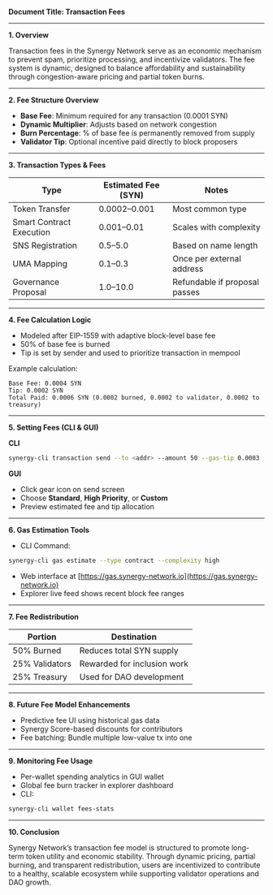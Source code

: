 **Document Title: Transaction Fees**

---

**1. Overview**

Transaction fees in the Synergy Network serve as an economic mechanism to prevent spam, prioritize processing, and incentivize validators. The fee system is dynamic, designed to balance affordability and sustainability through congestion-aware pricing and partial token burns.

---

**2. Fee Structure Overview**

* **Base Fee**: Minimum required for any transaction (0.0001 SYN)
* **Dynamic Multiplier**: Adjusts based on network congestion
* **Burn Percentage**: % of base fee is permanently removed from supply
* **Validator Tip**: Optional incentive paid directly to block proposers

---

**3. Transaction Types & Fees**

| Type                     | Estimated Fee (SYN) | Notes                         |
| ------------------------ | ------------------- | ----------------------------- |
| Token Transfer           | 0.0002–0.001        | Most common type              |
| Smart Contract Execution | 0.001–0.01          | Scales with complexity        |
| SNS Registration         | 0.5–5.0             | Based on name length          |
| UMA Mapping              | 0.1–0.3             | Once per external address     |
| Governance Proposal      | 1.0–10.0            | Refundable if proposal passes |

---

**4. Fee Calculation Logic**

* Modeled after EIP-1559 with adaptive block-level base fee
* 50% of base fee is burned
* Tip is set by sender and used to prioritize transaction in mempool

Example calculation:

```text
Base Fee: 0.0004 SYN
Tip: 0.0002 SYN
Total Paid: 0.0006 SYN (0.0002 burned, 0.0002 to validator, 0.0002 to treasury)
```

---

**5. Setting Fees (CLI & GUI)**

**CLI**

```bash
synergy-cli transaction send --to <addr> --amount 50 --gas-tip 0.0003
```

**GUI**

* Click gear icon on send screen
* Choose **Standard**, **High Priority**, or **Custom**
* Preview estimated fee and tip allocation

---

**6. Gas Estimation Tools**

* CLI Command:

```bash
synergy-cli gas estimate --type contract --complexity high
```

* Web interface at [https://gas.synergy-network.io](https://gas.synergy-network.io)
* Explorer live feed shows recent block fee ranges

---

**7. Fee Redistribution**

| Portion        | Destination                 |
| -------------- | --------------------------- |
| 50% Burned     | Reduces total SYN supply    |
| 25% Validators | Rewarded for inclusion work |
| 25% Treasury   | Used for DAO development    |

---

**8. Future Fee Model Enhancements**

* Predictive fee UI using historical gas data
* Synergy Score-based discounts for contributors
* Fee batching: Bundle multiple low-value tx into one

---

**9. Monitoring Fee Usage**

* Per-wallet spending analytics in GUI wallet
* Global fee burn tracker in explorer dashboard
* CLI:

```bash
synergy-cli wallet fees-stats
```

---

**10. Conclusion**

Synergy Network’s transaction fee model is structured to promote long-term token utility and economic stability. Through dynamic pricing, partial burning, and transparent redistribution, users are incentivized to contribute to a healthy, scalable ecosystem while supporting validator operations and DAO growth.

